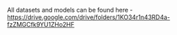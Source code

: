 All datasets and models can be found here - https://drive.google.com/drive/folders/1KO34r1n43RD4a-fzZMGCfk9YU1ZHo2HF